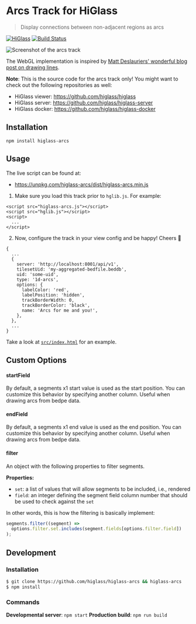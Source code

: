 # Arcs Track for HiGlass

> Display connections between non-adjacent regions as arcs

[![HiGlass](https://img.shields.io/badge/higlass-👍-red.svg?colorB=0f5d92)](http://higlass.io)
[![Build Status](https://img.shields.io/travis/higlass/higlass-arcs/master.svg?colorB=0f5d92)](https://travis-ci.org/higlass/higlass-arcs)

![Screenshot of the arcs track](https://user-images.githubusercontent.com/2143629/71704745-0bd15f00-2d91-11ea-99d3-4bad11dec7de.png 'An example of the arcs track')

The WebGL implementation is inspired by [Matt Deslauriers' wonderful blog post on drawing lines](https://mattdesl.svbtle.com/drawing-lines-is-hard).

**Note**: This is the source code for the arcs track only! You might want to check out the following repositories as well:

- HiGlass viewer: https://github.com/higlass/higlass
- HiGlass server: https://github.com/higlass/higlass-server
- HiGlass docker: https://github.com/higlass/higlass-docker

## Installation

```
npm install higlass-arcs
```

## Usage

The live script can be found at:

- https://unpkg.com/higlass-arcs/dist/higlass-arcs.min.js

1. Make sure you load this track prior to `hglib.js`. For example:

```
<script src="higlass-arcs.js"></script>
<script src="hglib.js"></script>
<script>
  ...
</script>
```

2. Now, configure the track in your view config and be happy! Cheers 🎉

```
{
  ...
  {
    server: 'http://localhost:8001/api/v1',
    tilesetUid: 'my-aggregated-bedfile.beddb',
    uid: 'some-uid',
    type: '1d-arcs',
    options: {
      labelColor: 'red',
      labelPosition: 'hidden',
      trackBorderWidth: 0,
      trackBorderColor: 'black',
      name: 'Arcs for me and you!',
    },
  },
  ...
}
```

Take a look at [`src/index.html`](src/index.html) for an example.

## Custom Options

#### startField

By default, a segments x1 start value is used as the start position. You can customize this behavior by specifying another column. Useful when drawing arcs from bedpe data.

#### endField

By default, a segments x1 end value is used as the end position. You can customize this behavior by specifying another column. Useful when drawing arcs from bedpe data.

#### filter

An object with the following properties to filter segments.

**Properties:**

- `set`: a list of values that will allow segments to be included, i.e., rendered
- `field`: an integer defining the segment field column number that should be used to check against the `set`

In other words, this is how the filtering is basically implement:

```javascript
segments.filter((segment) =>
  options.filter.set.includes(segment.fields[options.filter.field])
);
```

## Development

### Installation

```bash
$ git clone https://github.com/higlass/higlass-arcs && higlass-arcs
$ npm install
```

### Commands

**Developmental server**: `npm start`
**Production build**: `npm run build`

